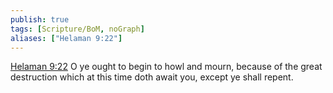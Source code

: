```yaml
---
publish: true
tags: [Scripture/BoM, noGraph]
aliases: ["Helaman 9:22"]
---
```

[Helaman 9:22](https://churchofjesuschrist.org/study/scriptures/bofm/hel/9?lang=eng&id=p22#p22) O ye ought to begin to howl and mourn, because of the great destruction which at this time doth await you, except ye shall repent.

